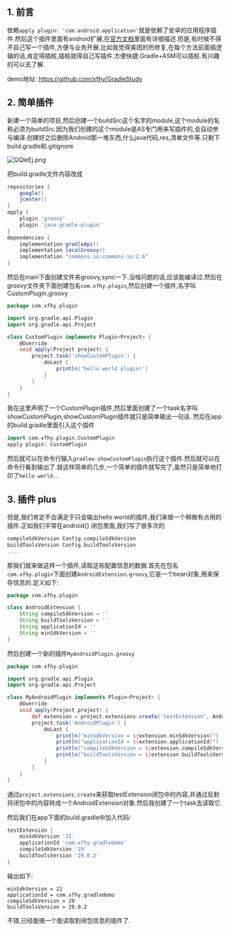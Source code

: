 
## 1. 前言

依赖`apply plugin: 'com.android.application'`就是依赖了安卓的应用程序插件.然后这个插件里面有android扩展,在[官方文档](http://google.github.io/android-gradle-dsl/current/com.android.build.gradle.AppExtension.html)里面有详细描述.但是,有时候不得不自己写一个插件,方便与业务开展.比如我觉得美团的热修复,在每个方法前面插逻辑的话,肯定得插桩,插桩就得自己写插件.方便快捷.Gradle+ASM可以插桩.有兴趣的可以去了解.

demo地址: https://github.com/xfhy/GradleStudy

## 2. 简单插件

新建一个简单的项目,然后创建一个buildSrc这个名字的module,这个module的名称必须为buildSrc.因为我们创建的这个module是AS专门用来写插件的,会自动参与编译.创建好之后删除Android那一堆东西,什么java代码,res,清单文件等.只剩下build.gradle和.gitignore

![QQleEj.png](https://s2.ax1x.com/2019/12/03/QQleEj.png)

把build.gradle文件内容改成
```gradle
repositories {
    google()
    jcenter()
}
apply {
    plugin 'groovy'
    plugin 'java-gradle-plugin'
}
dependencies {
    implementation gradleApi()
    implementation localGroovy()
    implementation "commons-io:commons-io:2.6"
}
```

然后在main下面创建文件夹groovy,sync一下.没啥问题的话,应该能编译过.然后在groovy文件夹下面创建包名`com.xfhy.plugin`,然后创建一个插件,名字叫CustomPlugin.groovy

```groovy
package com.xfhy.plugin

import org.gradle.api.Plugin
import org.gradle.api.Project

class CustomPlugin implements Plugin<Project> {
    @Override
    void apply(Project project) {
        project.task('showCustomPlugin') {
            doLast {
                println('hello world plugin!')
            }
        }
    }
}
```

我在这里声明了一个CustomPlugin插件,然后里面创建了一个task名字叫showCustomPlugin,showCustomPlugin插件就只是简单输出一句话. 然后在app的build.gradle里面引入这个插件

```gradle
import com.xfhy.plugin.CustomPlugin
apply plugin: CustomPlugin
```

然后就可以在命令行输入`gradlew showCustomPlugin`执行这个插件.然后就可以在命令行看到输出了.就这样简单的几步,一个简单的插件就写完了,虽然只是简单地打印了`hello world.`.

## 3. 插件 plus

但是,我们肯定不会满足于只会输出hello world的插件,我们来做一个稍微有点用的插件.正如我们平常在android{} 闭包里面,我们写了很多次的

```gradle
compileSdkVersion Config.compileSdkVersion
buildToolsVersion Config.buildToolsVersion
....
```

那我们就来做这样一个插件,读取这些配置信息的数据.首先在包名`com.xfhy.plugin`下面创建`AndroidExtension.groovy`,它是一个bean对象,用来保存信息的.定义如下:

```groovy
package com.xfhy.plugin

class AndroidExtension {
    String compileSdkVersion = ''
    String buildToolsVersion = ''
    String applicationId = ''
    String minSdkVersion = ''
}
```

然后创建一个新的插件`MyAndroidPlugin.groovy`

```groovy
package com.xfhy.plugin

import org.gradle.api.Plugin
import org.gradle.api.Project

class MyAndroidPlugin implements Plugin<Project> {
    @Override
    void apply(Project project) {
        def extension = project.extensions.create('testExtension', AndroidExtension)
        project.task('AndroidPlugin') {
            doLast {
                println("minSdkVersion = ${extension.minSdkVersion}")
                println("applicationId = ${extension.applicationId}")
                println("compileSdkVersion = ${extension.compileSdkVersion}")
                println("buildToolsVersion = ${extension.buildToolsVersion}")
            }
        }
    }
}

```

通过`project.extensions.create`来获取testExtension闭包中的内容,并通过反射将闭包中的内容转成一个AndroidExtension对象.然后我创建了一个task去读取它.

然后我们在app下面的build.gradle中加入代码:

```gradle
testExtension {
    minSdkVersion '22'
    applicationId 'com.xfhy.gradledemo'
    compileSdkVersion '29'
    buildToolsVersion '29.0.2'
}
```

输出如下:

```
minSdkVersion = 22
applicationId = com.xfhy.gradledemo
compileSdkVersion = 29
buildToolsVersion = 29.0.2
```

不错,已经能搞一个能读取到闭包信息的插件了.
